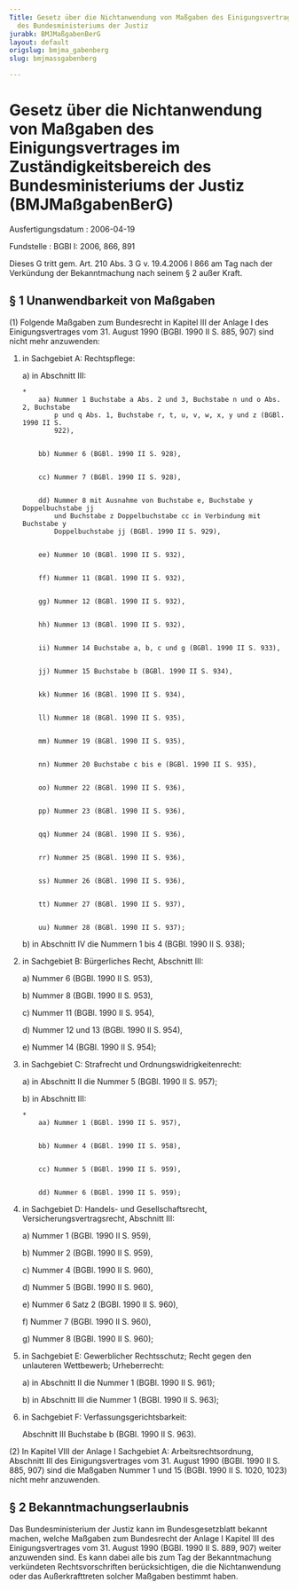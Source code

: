 ```yaml
---
Title: Gesetz über die Nichtanwendung von Maßgaben des Einigungsvertrages im Zuständigkeitsbereich
  des Bundesministeriums der Justiz
jurabk: BMJMaßgabenBerG
layout: default
origslug: bmjma_gabenberg
slug: bmjmassgabenberg

---
```


# Gesetz über die Nichtanwendung von Maßgaben des Einigungsvertrages im Zuständigkeitsbereich des Bundesministeriums der Justiz (BMJMaßgabenBerG)

Ausfertigungsdatum
:   2006-04-19

Fundstelle
:   BGBl I: 2006, 866, 891

Dieses G tritt gem. Art. 210 Abs. 3 G v. 19.4.2006 I 866 am Tag nach
der Verkündung der Bekanntmachung nach seinem § 2 außer Kraft.

## § 1 Unanwendbarkeit von Maßgaben

(1) Folgende Maßgaben zum Bundesrecht in Kapitel III der Anlage I des
Einigungsvertrages vom 31. August 1990 (BGBl. 1990 II S. 885, 907)
sind nicht mehr anzuwenden:

1.  in Sachgebiet A: Rechtspflege:

    a)  in Abschnitt III:

        *
            aa) Nummer 1 Buchstabe a Abs. 2 und 3, Buchstabe n und o Abs. 2, Buchstabe
                p und q Abs. 1, Buchstabe r, t, u, v, w, x, y und z (BGBl. 1990 II S.
                922),


            bb) Nummer 6 (BGBl. 1990 II S. 928),


            cc) Nummer 7 (BGBl. 1990 II S. 928),


            dd) Nummer 8 mit Ausnahme von Buchstabe e, Buchstabe y Doppelbuchstabe jj
                und Buchstabe z Doppelbuchstabe cc in Verbindung mit Buchstabe y
                Doppelbuchstabe jj (BGBl. 1990 II S. 929),


            ee) Nummer 10 (BGBl. 1990 II S. 932),


            ff) Nummer 11 (BGBl. 1990 II S. 932),


            gg) Nummer 12 (BGBl. 1990 II S. 932),


            hh) Nummer 13 (BGBl. 1990 II S. 932),


            ii) Nummer 14 Buchstabe a, b, c und g (BGBl. 1990 II S. 933),


            jj) Nummer 15 Buchstabe b (BGBl. 1990 II S. 934),


            kk) Nummer 16 (BGBl. 1990 II S. 934),


            ll) Nummer 18 (BGBl. 1990 II S. 935),


            mm) Nummer 19 (BGBl. 1990 II S. 935),


            nn) Nummer 20 Buchstabe c bis e (BGBl. 1990 II S. 935),


            oo) Nummer 22 (BGBl. 1990 II S. 936),


            pp) Nummer 23 (BGBl. 1990 II S. 936),


            qq) Nummer 24 (BGBl. 1990 II S. 936),


            rr) Nummer 25 (BGBl. 1990 II S. 936),


            ss) Nummer 26 (BGBl. 1990 II S. 936),


            tt) Nummer 27 (BGBl. 1990 II S. 937),


            uu) Nummer 28 (BGBl. 1990 II S. 937);








    b)  in Abschnitt IV die Nummern 1 bis 4 (BGBl. 1990 II S. 938);





2.  in Sachgebiet B: Bürgerliches Recht, Abschnitt III:

    a)  Nummer 6 (BGBl. 1990 II S. 953),


    b)  Nummer 8 (BGBl. 1990 II S. 953),


    c)  Nummer 11 (BGBl. 1990 II S. 954),


    d)  Nummer 12 und 13 (BGBl. 1990 II S. 954),


    e)  Nummer 14 (BGBl. 1990 II S. 954);





3.  in Sachgebiet C: Strafrecht und Ordnungswidrigkeitenrecht:

    a)  in Abschnitt II die Nummer 5 (BGBl. 1990 II S. 957);


    b)  in Abschnitt III:

        *
            aa) Nummer 1 (BGBl. 1990 II S. 957),


            bb) Nummer 4 (BGBl. 1990 II S. 958),


            cc) Nummer 5 (BGBl. 1990 II S. 959),


            dd) Nummer 6 (BGBl. 1990 II S. 959);











4.  in Sachgebiet D: Handels- und Gesellschaftsrecht,
    Versicherungsvertragsrecht, Abschnitt III:

    a)  Nummer 1 (BGBl. 1990 II S. 959),


    b)  Nummer 2 (BGBl. 1990 II S. 959),


    c)  Nummer 4 (BGBl. 1990 II S. 960),


    d)  Nummer 5 (BGBl. 1990 II S. 960),


    e)  Nummer 6 Satz 2 (BGBl. 1990 II S. 960),


    f)  Nummer 7 (BGBl. 1990 II S. 960),


    g)  Nummer 8 (BGBl. 1990 II S. 960);





5.  in Sachgebiet E: Gewerblicher Rechtsschutz; Recht gegen den unlauteren
    Wettbewerb; Urheberrecht:

    a)  in Abschnitt II die Nummer 1 (BGBl. 1990 II S. 961);


    b)  in Abschnitt III die Nummer 1 (BGBl. 1990 II S. 963);





6.  in Sachgebiet F: Verfassungsgerichtsbarkeit:

    Abschnitt III Buchstabe b (BGBl. 1990 II S. 963).




(2) In Kapitel VIII der Anlage I Sachgebiet A: Arbeitsrechtsordnung,
Abschnitt III des Einigungsvertrages vom 31. August 1990 (BGBl. 1990
II S. 885, 907) sind die Maßgaben Nummer 1 und 15 (BGBl. 1990 II S.
1020, 1023) nicht mehr anzuwenden.

## § 2 Bekanntmachungserlaubnis

Das Bundesministerium der Justiz kann im Bundesgesetzblatt bekannt
machen, welche Maßgaben zum Bundesrecht der Anlage I Kapitel III des
Einigungsvertrages vom 31. August 1990 (BGBl. 1990 II S. 889, 907)
weiter anzuwenden sind. Es kann dabei alle bis zum Tag der
Bekanntmachung verkündeten Rechtsvorschriften berücksichtigen, die die
Nichtanwendung oder das Außerkrafttreten solcher Maßgaben bestimmt
haben.

